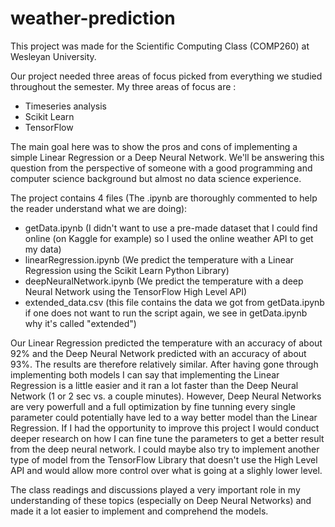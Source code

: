 # weather-prediction

This project was made for the Scientific Computing Class (COMP260) at Wesleyan University. 

Our project needed three areas of focus picked from everything we studied throughout the semester. 
My three areas of focus are : 
- Timeseries analysis 
- Scikit Learn 
- TensorFlow 

The main goal here was to show the pros and cons of implementing a simple Linear Regression or a Deep Neural Network. We'll be answering this question from the perspective of someone with a good programming and computer science background but almost no data science experience. 

The project contains 4 files (The .ipynb are thoroughly commented to help the reader understand what we are doing): 
- getData.ipynb (I didn't want to use a pre-made dataset that I could find online (on Kaggle for example) so I used the online weather API to get my data) 
- linearRegression.ipynb (We predict the temperature with a Linear Regression using the Scikit Learn Python Library) 
- deepNeuralNetwork.ipynb (We predict the temperature with a deep Neural Network using the TensorFlow High Level API) 
- extended_data.csv (this file contains the data we got from getData.ipynb if one does not want to run the script again, we see in getData.ipynb why it's called "extended") 

Our Linear Regression predicted the temperature with an accuracy of about 92% and the Deep Neural Network predicted with an accuracy of about 93%. The results are therefore relatively similar. After having gone through implementing both models I can say that implementing the Linear Regression is a little easier and it ran a lot faster than the Deep Neural Network (1 or 2 sec vs. a couple minutes). However, Deep Neural Networks are very powerfull and a full optimization by fine tunning every single parameter could potentially have led to a way better model than the Linear Regression. If I had the opportunity to improve this project I would conduct deeper research on how I can fine tune the parameters to get a better result from the deep neural network. I could maybe also try to implement another type of model from the TensorFlow Library that doesn't use the High Level API and would allow more control over what is going at a slighly lower level.

The class readings and discussions played a very important role in my understanding of these topics (especially on Deep Neural Networks) and made it a lot easier to implement and comprehend the models.

